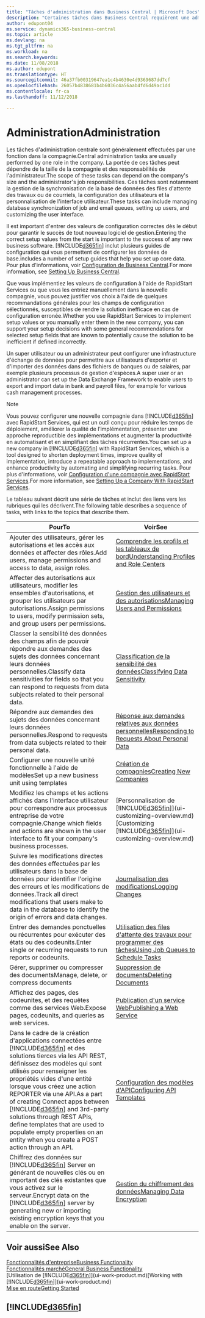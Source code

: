 ```yaml
---
title: "Tâches d'administration dans Business Central | Microsoft Docs"
description: "Certaines tâches dans Business Central requièrent une administration centrale et une configuration. Découvrez quelles sont ces tâches et ce que vous devez faire."
author: edupont04
ms.service: dynamics365-business-central
ms.topic: article
ms.devlang: na
ms.tgt_pltfrm: na
ms.workload: na
ms.search.keywords: 
ms.date: 11/08/2018
ms.author: edupont
ms.translationtype: HT
ms.sourcegitcommit: 46a37fb00319647ea1c4b4630e4d9369687dd7cf
ms.openlocfilehash: 26057b4838681b4b6036c4a56aab4fd6d49ac1dd
ms.contentlocale: fr-ca
ms.lasthandoff: 11/12/2018

---
```

# <a name="administration"></a><span data-ttu-id="d7889-104">Administration</span><span class="sxs-lookup"><span data-stu-id="d7889-104">Administration</span></span>
<span data-ttu-id="d7889-105">Les tâches d'administration centrale sont généralement effectuées par une fonction dans la compagnie.</span><span class="sxs-lookup"><span data-stu-id="d7889-105">Central administration tasks are usually performed by one role in the company.</span></span> <span data-ttu-id="d7889-106">La portée de ces tâches peut dépendre de la taille de la compagnie et des responsabilités de l'administrateur.</span><span class="sxs-lookup"><span data-stu-id="d7889-106">The scope of these tasks can depend on the company's size and the administrator's job responsibilities.</span></span> <span data-ttu-id="d7889-107">Ces tâches sont notamment la gestion de la synchronisation de la base de données des files d'attente des travaux ou de courriels, la configuration des utilisateurs et la personnalisation de l'interface utilisateur.</span><span class="sxs-lookup"><span data-stu-id="d7889-107">These tasks can include managing database synchronization of job and email queues, setting up users, and customizing the user interface.</span></span>  

<span data-ttu-id="d7889-108">Il est important d'entrer des valeurs de configuration correctes dès le début pour garantir le succès de tout nouveau logiciel de gestion.</span><span class="sxs-lookup"><span data-stu-id="d7889-108">Entering the correct setup values from the start is important to the success of any new business software.</span></span> [!INCLUDE[d365fin](includes/d365fin_md.md)] <span data-ttu-id="d7889-109">inclut plusieurs guides de configuration qui vous permettent de configurer les données de base.</span><span class="sxs-lookup"><span data-stu-id="d7889-109">includes a number of setup guides that help you set up core data.</span></span> <span data-ttu-id="d7889-110">Pour plus d'informations, voir [Configuration de Business Central](setup.md).</span><span class="sxs-lookup"><span data-stu-id="d7889-110">For more information, see [Setting Up Business Central](setup.md).</span></span>

<span data-ttu-id="d7889-111">Que vous implémentiez les valeurs de configuration à l'aide de RapidStart Services ou que vous les entriez manuellement dans la nouvelle compagnie, vous pouvez justifier vos choix à l'aide de quelques recommandations générales pour les champs de configuration sélectionnés, susceptibles de rendre la solution inefficace en cas de configuration erronée.</span><span class="sxs-lookup"><span data-stu-id="d7889-111">Whether you use RapidStart Services to implement setup values or you manually enter them in the new company, you can support your setup decisions with some general recommendations for selected setup fields that are known to potentially cause the solution to be inefficient if defined incorrectly.</span></span>  

<span data-ttu-id="d7889-112">Un super utilisateur ou un administrateur peut configurer une infrastructure d'échange de données pour permettre aux utilisateurs d'exporter et d'importer des données dans des fichiers de banques ou de salaires, par exemple plusieurs processus de gestion d'espèces.</span><span class="sxs-lookup"><span data-stu-id="d7889-112">A super user or an administrator can set up the Data Exchange Framework to enable users to export and import data in bank and payroll files, for example for various cash management processes.</span></span>

> [!NOTE]
> <span data-ttu-id="d7889-113">Vous pouvez configurer une nouvelle compagnie dans [!INCLUDE[d365fin](includes/d365fin_md.md)] avec RapidStart Services, qui est un outil conçu pour réduire les temps de déploiement, améliorer la qualité de l’implémentation, présenter une approche reproductible des implémentations et augmenter la productivité en automatisant et en simplifiant des tâches récurrentes.</span><span class="sxs-lookup"><span data-stu-id="d7889-113">You can set up a new company in [!INCLUDE[d365fin](includes/d365fin_md.md)] with RapidStart Services, which is a tool designed to shorten deployment times, improve quality of implementation, introduce a repeatable approach to implementations, and enhance productivity by automating and simplifying recurring tasks.</span></span> <span data-ttu-id="d7889-114">Pour plus d'informations, voir [Configuration d'une compagnie avec RapidStart Services](admin-set-up-a-company-with-rapidstart.md).</span><span class="sxs-lookup"><span data-stu-id="d7889-114">For more information, see [Setting Up a Company With RapidStart Services](admin-set-up-a-company-with-rapidstart.md).</span></span>

<span data-ttu-id="d7889-115">Le tableau suivant décrit une série de tâches et inclut des liens vers les rubriques qui les décrivent.</span><span class="sxs-lookup"><span data-stu-id="d7889-115">The following table describes a sequence of tasks, with links to the topics that describe them.</span></span>   

|<span data-ttu-id="d7889-116">**Pour**</span><span class="sxs-lookup"><span data-stu-id="d7889-116">**To**</span></span>|<span data-ttu-id="d7889-117">**Voir**</span><span class="sxs-lookup"><span data-stu-id="d7889-117">**See**</span></span>|  
|------------|-------------|  
|<span data-ttu-id="d7889-118">Ajouter des utilisateurs, gérer les autorisations et les accès aux données et affecter des rôles.</span><span class="sxs-lookup"><span data-stu-id="d7889-118">Add users, manage permissions and access to data, assign roles.</span></span>|[<span data-ttu-id="d7889-119">Comprendre les profils et les tableaux de bord</span><span class="sxs-lookup"><span data-stu-id="d7889-119">Understanding Profiles and Role Centers</span></span>](admin-users-profiles-roles.md)|  
|<span data-ttu-id="d7889-120">Affecter des autorisations aux utilisateurs, modifier les ensembles d'autorisations, et grouper les utilisateurs par autorisations.</span><span class="sxs-lookup"><span data-stu-id="d7889-120">Assign permissions to users, modify permission sets, and group users per permissions.</span></span>|[<span data-ttu-id="d7889-121">Gestion des utilisateurs et des autorisations</span><span class="sxs-lookup"><span data-stu-id="d7889-121">Managing Users and Permissions</span></span>](ui-how-users-permissions.md)|
|<span data-ttu-id="d7889-122">Classer la sensibilité des données des champs afin de pouvoir répondre aux demandes des sujets des données concernant leurs données personnelles.</span><span class="sxs-lookup"><span data-stu-id="d7889-122">Classify data sensitivities for fields so that you can respond to requests from data subjects related to their personal data.</span></span>|[<span data-ttu-id="d7889-123">Classification de la sensibilité des données</span><span class="sxs-lookup"><span data-stu-id="d7889-123">Classifying Data Sensitivity</span></span>](admin-classifying-data-sensitivity.md)|
|<span data-ttu-id="d7889-124">Répondre aux demandes des sujets des données concernant leurs données personnelles.</span><span class="sxs-lookup"><span data-stu-id="d7889-124">Respond to requests from data subjects related to their personal data.</span></span>|[<span data-ttu-id="d7889-125">Réponse aux demandes relatives aux données personnelles</span><span class="sxs-lookup"><span data-stu-id="d7889-125">Responding to Requests About Personal Data</span></span>](admin-responding-to-requests-about-personal-data.md)|
|<span data-ttu-id="d7889-126">Configurer une nouvelle unité fonctionnelle à l'aide de modèles</span><span class="sxs-lookup"><span data-stu-id="d7889-126">Set up a new business unit using templates</span></span>|[<span data-ttu-id="d7889-127">Création de compagnies</span><span class="sxs-lookup"><span data-stu-id="d7889-127">Creating New Companies</span></span>](about-new-company.md)|
|<span data-ttu-id="d7889-128">Modifiez les champs et les actions affichés dans l'interface utilisateur pour correspondre aux processus entreprise de votre compagnie.</span><span class="sxs-lookup"><span data-stu-id="d7889-128">Change which fields and actions are shown in the user interface to fit your company's business processes.</span></span> |<span data-ttu-id="d7889-129">[Personnalisation de [!INCLUDE[d365fin](includes/d365fin_md.md)]](ui-customizing-overview.md)</span><span class="sxs-lookup"><span data-stu-id="d7889-129">[Customizing [!INCLUDE[d365fin](includes/d365fin_md.md)]](ui-customizing-overview.md)</span></span> |
|<span data-ttu-id="d7889-130">Suivre les modifications directes des données effectuées par les utilisateurs dans la base de données pour identifier l'origine des erreurs et les modifications de données.</span><span class="sxs-lookup"><span data-stu-id="d7889-130">Track all direct modifications that users make to data in the database to identify the origin of errors and data changes.</span></span>|[<span data-ttu-id="d7889-131">Journalisation des modifications</span><span class="sxs-lookup"><span data-stu-id="d7889-131">Logging Changes</span></span>](across-log-changes.md)|  
|<span data-ttu-id="d7889-132">Entrer des demandes ponctuelles ou récurrentes pour exécuter des états ou des codeunits.</span><span class="sxs-lookup"><span data-stu-id="d7889-132">Enter single or recurring requests to run reports or codeunits.</span></span>|[<span data-ttu-id="d7889-133">Utilisation des files d'attente des travaux pour programmer des tâches</span><span class="sxs-lookup"><span data-stu-id="d7889-133">Using Job Queues to Schedule Tasks</span></span>](admin-job-queues-schedule-tasks.md)|  
|<span data-ttu-id="d7889-134">Gérer, supprimer ou compresser des documents</span><span class="sxs-lookup"><span data-stu-id="d7889-134">Manage, delete, or compress documents</span></span>|[<span data-ttu-id="d7889-135">Suppression de documents</span><span class="sxs-lookup"><span data-stu-id="d7889-135">Deleting Documents</span></span>](admin-manage-documents.md)|  
|<span data-ttu-id="d7889-136">Affichez des pages, des codeunites, et des requêtes comme des services Web.</span><span class="sxs-lookup"><span data-stu-id="d7889-136">Expose pages, codeunits, and queries as web services.</span></span>|[<span data-ttu-id="d7889-137">Publication d'un service Web</span><span class="sxs-lookup"><span data-stu-id="d7889-137">Publishing a Web Service</span></span>](across-how-publish-web-service.md)|
|<span data-ttu-id="d7889-138">Dans le cadre de la création d'applications connectées entre [!INCLUDE[d365fin](includes/d365fin_md.md)] et des solutions tierces via les API REST, définissez des modèles qui sont utilisés pour renseigner les propriétés vides d'une entité lorsque vous créez une action REPORTER via une API.</span><span class="sxs-lookup"><span data-stu-id="d7889-138">As a part of creating Connect apps between [!INCLUDE[d365fin](includes/d365fin_md.md)] and 3rd-party solutions through REST APIs, define templates that are used to populate empty properties on an entity when you create a POST action through an API.</span></span>|[<span data-ttu-id="d7889-139">Configuration des modèles d'API</span><span class="sxs-lookup"><span data-stu-id="d7889-139">Configuring API Templates</span></span>](admin-configuring-api-template.md)|
|<span data-ttu-id="d7889-140">Chiffrez des données sur [!INCLUDE[d365fin](includes/d365fin_md.md)] Server en générant de nouvelles clés ou en important des clés existantes que vous activez sur le serveur.</span><span class="sxs-lookup"><span data-stu-id="d7889-140">Encrypt data on the [!INCLUDE[d365fin](includes/d365fin_md.md)] server by generating new or importing existing encryption keys that you enable on the server.</span></span>|[<span data-ttu-id="d7889-141">Gestion du chiffrement des données</span><span class="sxs-lookup"><span data-stu-id="d7889-141">Managing Data Encryption</span></span>](admin-manage-data-encryption.md)|

## <a name="see-also"></a><span data-ttu-id="d7889-142">Voir aussi</span><span class="sxs-lookup"><span data-stu-id="d7889-142">See Also</span></span>
[<span data-ttu-id="d7889-143">Fonctionnalités d'entreprise</span><span class="sxs-lookup"><span data-stu-id="d7889-143">Business Functionality</span></span>](across-business-functionality.md)  
[<span data-ttu-id="d7889-144">Fonctionnalités marché</span><span class="sxs-lookup"><span data-stu-id="d7889-144">General Business Functionality</span></span>](ui-across-business-areas.md)  
<span data-ttu-id="d7889-145">[Utilisation de [!INCLUDE[d365fin](includes/d365fin_md.md)]](ui-work-product.md)</span><span class="sxs-lookup"><span data-stu-id="d7889-145">[Working with [!INCLUDE[d365fin](includes/d365fin_md.md)]](ui-work-product.md)</span></span>  
[<span data-ttu-id="d7889-146">Mise en route</span><span class="sxs-lookup"><span data-stu-id="d7889-146">Getting Started</span></span>](product-get-started.md)    

## [!INCLUDE[d365fin](includes/free_trial_md.md)]  

